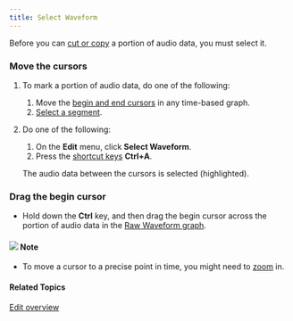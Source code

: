 ```yaml
---
title: Select Waveform
---
```


Before you can [cut or copy](cut-copy-paste) a portion of audio data, you must select it.

### **Move the cursors**
1. To mark a portion of audio data, do one of the following:
   1. Move the [begin and end cursors](../graphs/begin-end-cursors) in any time-based graph.
   1. [Select a segment](select-segment).
1. Do one of the following:
   1. On the **Edit** menu, click **Select Waveform**.
   1. Press the [shortcut keys](../../shortcuts/overview) **Ctrl+A**.

    The audio data between the cursors is selected (highlighted).

### **Drag the begin cursor**
- Hold down the **Ctrl** key, and then drag the begin cursor across the portion of audio data in the [Raw Waveform graph](../graphs/types/raw-waveform).

#### ![](../../../images/001.png) **Note**
- To move a cursor to a precise point in time, you might need to [zoom](../graphs/zoom) in.

#### **Related Topics**
[Edit overview](overview)